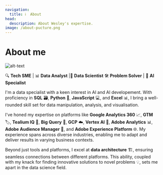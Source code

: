 ```yaml
---
navigation:
  title: ℹ️  About
head:
  description: About Wesley's expertise.
image: /about-pucture.png
---
```



# About me

![alt-text](/about-picture.png)

🔍 **Tech SME** | 📊 **Data Analyst** |🧠 **Data Scientist**
🛠️ **Problem Solver** | 🤖 **AI Specialist**

I'm a data specialist with a keen interest in AI and AI developement. With proficiency in **SQL** 🗃️, **Python** 🐍, **JavaScript** 💻, and **Excel** 📊, I bring a well-rounded skill set for data manipulation, analysis, and visualisation.

I've honed my expertise on platforms like **Google Analytics 360** 📈, **GTM** 🏷️, **Tealium IQ** 🧠, **Big Query** 🏢, **GCP** ☁️, **Vertex AI** 🤖, **Adobe Analytics** 📊, **Adobe Audience Manager** 🎯, and **Adobe Experience Platform** 🌐. My experience spans across diverse industries, enabling me to adapt and deliver results in varying business contexts.

Beyond just tools and platforms, I excel at **data architecture** 🏗️, ensuring seamless connections between different platforms. This ability, coupled with my knack for finding innovative solutions to novel problems 💡, sets me apart in the data science field.




